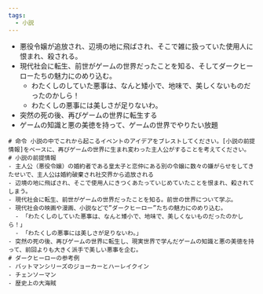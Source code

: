 ```yaml
---
tags:
  - 小説
---
```

- 悪役令嬢が追放され、辺境の地に飛ばされ、そこで雑に扱っていた使用人に恨まれ、殺される。
- 現代社会に転生、前世がゲームの世界だったことを知る、そしてダークヒーローたちの魅力にのめり込む。
	- わたくしのしていた悪事は、なんと矮小で、地味で、美しくないものだったのかしら！
	- わたくしの悪事には美しさが足りないわ。
- 突然の死の後、再びゲームの世界に転生する
- ゲームの知識と悪の美徳を持って、ゲームの世界でやりたい放題

```
# 命令 小説の中でこれから起こるイベントのアイデアをブレストしてください。[小説の前提情報]をベースに、再びゲームの世界に生まれ変わった主人公がすることを考えてください。
# 小説の前提情報
- 主人公（悪役令嬢）の婚約者である皇太子と恋仲にある別の令嬢に数々の嫌がらせをしてきたせいで、主人公は婚約破棄され社交界から追放される
- 辺境の地に飛ばされ、そこで使用人にきつくあたっていじめていたことを恨まれ、殺されてしまう。
- 現代社会に転生、前世がゲームの世界だったことを知る。前世の世界について学ぶ。
- 現代社会の映画や漫画、小説などで”ダークヒーロー”たちの魅力にのめり込む。
  - 「わたくしのしていた悪事は、なんと矮小で、地味で、美しくないものだったのかしら！」
  - 「わたくしの悪事には美しさが足りないわ。」
- 突然の死の後、再びゲームの世界に転生し、現実世界で学んだゲームの知識と悪の美徳を持って、前回よりも大きく派手で美しい悪事を企む。
# ダークヒーローの参考例
- バットマンシリーズのジョーカーとハーレイクイン
- チェンソーマン
- 歴史上の大海賊
```